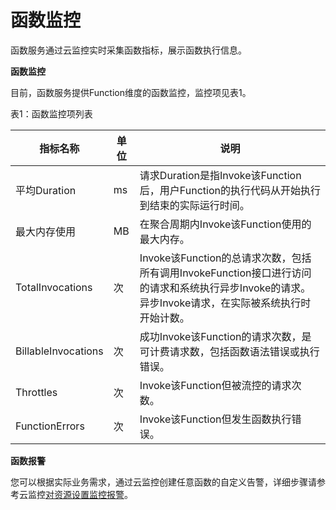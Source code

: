 # 函数监控

函数服务通过云监控实时采集函数指标，展示函数执行信息。

**函数监控**

目前，函数服务提供Function维度的函数监控，监控项见表1。

表1：函数监控项列表

| 指标名称            | 单位 | 说明                                                         |
| ------------------- | ---- | ------------------------------------------------------------ |
| 平均Duration        | ms   | 请求Duration是指Invoke该Function后，用户Function的执行代码从开始执行到结束的实际运行时间。 |
| 最大内存使用        | MB   | 在聚合周期内Invoke该Function使用的最大内存。                   |
| TotalInvocations    | 次   | Invoke该Function的总请求次数，包括所有调用InvokeFunction接口进行访问的请求和系统执行异步Invoke的请求。异步Invoke请求，在实际被系统执行时开始计数。 |
| BillableInvocations | 次   | 成功Invoke该Function的请求次数，是可计费请求数，包括函数语法错误或执行错误。 |
| Throttles           | 次   | Invoke该Function但被流控的请求次数。                          |
| FunctionErrors      | 次   | Invoke该Function但发生函数执行错误。 |

 

**函数报警**

您可以根据实际业务需求，通过云监控创建任意函数的自定义告警，详细步骤请参考云监控[对资源设置监控报警](https://docs.jdcloud.com/cn/monitoring/set-alarm-rules-details)。
